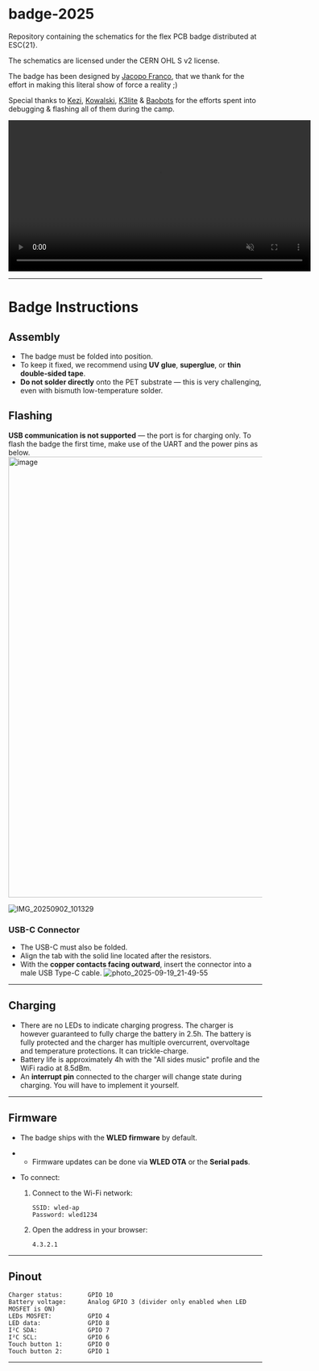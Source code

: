 # badge-2025

Repository containing the schematics for the flex PCB badge distributed at ESC{21}.

The schematics are licensed under the CERN OHL S v2 license.

The badge has been designed by [Jacopo Franco](https://www.jacopofranco.com/), that we thank for the effort in making this literal show of force a reality ;)

Special thanks to [Kezi](https://github.com/Kezii), [Kowalski](https://github.com/kowalski7cc), [K3lite](https://github.com/k3lite) & [Baobots](https://github.com/baobots) for the efforts spent into debugging & flashing all of them during the camp.

<video src="https://github.com/user-attachments/assets/acb0492f-e134-4207-b74a-9145ce9de10b"
       autoplay
       loop
       muted
       playsinline
       width="600">
  Your browser does not support the video tag.
</video>

---

# Badge Instructions

## Assembly

* The badge must be folded into position.
* To keep it fixed, we recommend using **UV glue**, **superglue**, or **thin double-sided tape**.
* **Do not solder directly** onto the PET substrate — this is very challenging, even with bismuth low-temperature solder.

## Flashing
**USB communication is not supported** — the port is for charging only.
To flash the badge the first time, make use of the UART and the power pins as below.
<img width="1218" height="875" alt="image" src="https://github.com/user-attachments/assets/7f707868-9cc5-4d37-8273-82cef5252e65" />

![IMG_20250902_101329](https://github.com/user-attachments/assets/165c65da-b0e7-44ce-9ee8-5df67cab85ef)

### USB-C Connector

* The USB-C must also be folded.
* Align the tab with the solid line located after the resistors.
* With the **copper contacts facing outward**, insert the connector into a male USB Type-C cable.
![photo_2025-09-19_21-49-55](https://github.com/user-attachments/assets/9454eea4-f0d2-480c-87d8-d513d1e05e67)

---

## Charging
* There are no LEDs to indicate charging progress. The charger is however guaranteed to fully charge the battery in 2.5h. The battery is fully protected and the charger has multiple overcurrent, overvoltage and temperature protections. It can trickle-charge.
* Battery life is approximately 4h with the "All sides music" profile and the WiFi radio at 8.5dBm.
* An **interrupt pin** connected to the charger will change state during charging. You will have to implement it yourself.

---

## Firmware

* The badge ships with the **WLED firmware** by default.
* * Firmware updates can be done via **WLED OTA** or the **Serial pads**.
* To connect:

  1. Connect to the Wi-Fi network:

     ```text
     SSID: wled-ap  
     Password: wled1234
     ```
  2. Open the address in your browser:

     ```text
     4.3.2.1
     ```

---


## Pinout

```text
Charger status:       GPIO 10
Battery voltage:      Analog GPIO 3 (divider only enabled when LED MOSFET is ON)
LEDs MOSFET:          GPIO 4
LED data:             GPIO 8
I²C SDA:              GPIO 7
I²C SCL:              GPIO 6
Touch button 1:       GPIO 0
Touch button 2:       GPIO 1
```

---
